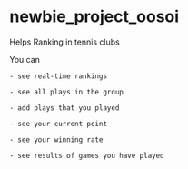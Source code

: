 # newbie_project_oosoi

Helps Ranking in tennis clubs

You can 

    - see real-time rankings

    - see all plays in the group

    - add plays that you played

    - see your current point 

    - see your winning rate
    
    - see results of games you have played
    
  

